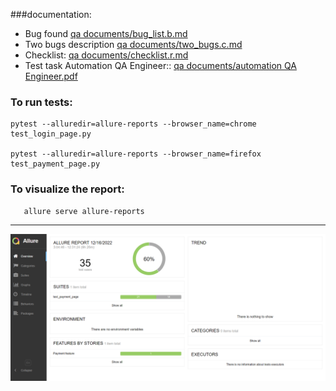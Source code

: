 
###documentation:
* Bug found [qa documents/bug_list.b.md](https://github.com/asechnaya/ibit/tree/master/qa%20documents/bug_list.b.md)
* Two bugs description [qa documents/two_bugs.c.md](https://github.com/asechnaya/ibit/tree/master/qa%20documents/two_bugs.c.md)
* Checklist: [qa documents/checklist.r.md](https://github.com/asechnaya/ibit/tree/master/qa%20documents/checklist.r.md)
* Test task Automation QA Engineer:: [qa documents/automation QA Engineer.pdf](https://github.com/asechnaya/ibit/tree/master/qa%20documents/automation%20QA%20Engineer.pdf)


### To run tests:

```
pytest --alluredir=allure-reports --browser_name=chrome test_login_page.py 

pytest --alluredir=allure-reports --browser_name=firefox test_payment_page.py 
``` 

### To visualize the report:
```
   allure serve allure-reports 
```

-----------------------------
![](qa%20documents/2022-12-16_12-51-26.png)